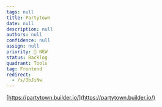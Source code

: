 ```yaml
---
tags: null
title: Partytown
date: null
description: null
authors: null
confidence: null
assign: null
priority: 🌟 NEW
status: Backlog
quadrant: Tools
tag: Frontend
redirect:
  - /s/3bJiNw
---
```


[https://partytown.builder.io/](https://partytown.builder.io/)
